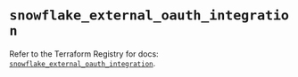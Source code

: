 # `snowflake_external_oauth_integration`

Refer to the Terraform Registry for docs: [`snowflake_external_oauth_integration`](https://registry.terraform.io/providers/snowflakedb/snowflake/2.5.0/docs/resources/external_oauth_integration).
